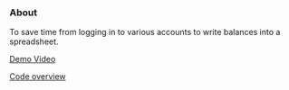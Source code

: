 ### About

To save time from logging in to various accounts to write balances into a spreadsheet.

[Demo Video](https://www.youtube.com/watch?v=YJ2OlW_EZPg)

[Code overview](https://www.youtube.com/watch?v=pQxgp8Tku28)